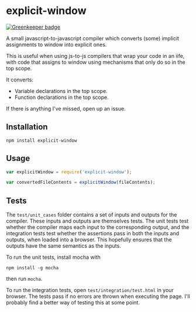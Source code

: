 # explicit-window

[![Greenkeeper badge](https://badges.greenkeeper.io/cameron-martin/explicit-window.svg)](https://greenkeeper.io/)

A small javascript-to-javascript compiler which converts (some) implicit assignments to window into explicit ones.

This is useful when using js-to-js compilers that wrap your code in an iife, with code that assigns to window using mechanisms that only do so in the top scope.

It converts:

* Variable declarations in the top scope.
* Function declarations in the top scope.

If there is anything I've missed, open up an issue.

## Installation

    npm install explicit-window

## Usage

```javascript
var explicitWindow = require('explicit-window');

var convertedFileContents = explicitWindow(fileContents);
```

## Tests

The `test/unit_cases` folder contains a set of inputs and outputs for the compiler. These inputs and outputs are themselves tests. The unit tests test whether the compiler maps each input to the corresponding output, and the integration tests test whether the assertions pass in both the inputs and outputs, when loaded into a browser. This hopefully ensures that the outputs have the same semantics as the inputs.

To run the unit tests, install mocha with

    npm install -g mocha

then run `mocha`.

To run the integration tests, open `test/integration/test.html` in your browser. The tests pass if no errors are thrown when executing the page. I'll probably find a better way of testing this at some point.
